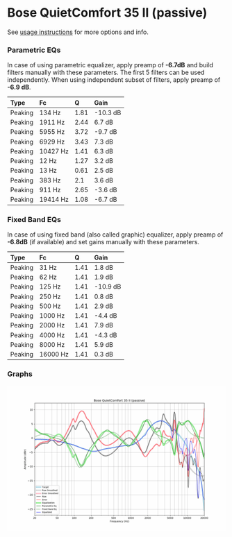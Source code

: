 # Bose QuietComfort 35 II (passive)
See [usage instructions](https://github.com/jaakkopasanen/AutoEq#usage) for more options and info.

### Parametric EQs
In case of using parametric equalizer, apply preamp of **-6.7dB** and build filters manually
with these parameters. The first 5 filters can be used independently.
When using independent subset of filters, apply preamp of **-6.9 dB**.

| Type    | Fc       |    Q | Gain     |
|:--------|:---------|:-----|:---------|
| Peaking | 134 Hz   | 1.81 | -10.3 dB |
| Peaking | 1911 Hz  | 2.44 | 6.7 dB   |
| Peaking | 5955 Hz  | 3.72 | -9.7 dB  |
| Peaking | 6929 Hz  | 3.43 | 7.3 dB   |
| Peaking | 10427 Hz | 1.41 | 6.3 dB   |
| Peaking | 12 Hz    | 1.27 | 3.2 dB   |
| Peaking | 13 Hz    | 0.61 | 2.5 dB   |
| Peaking | 383 Hz   | 2.1  | 3.6 dB   |
| Peaking | 911 Hz   | 2.65 | -3.6 dB  |
| Peaking | 19414 Hz | 1.08 | -6.7 dB  |

### Fixed Band EQs
In case of using fixed band (also called graphic) equalizer, apply preamp of **-6.8dB**
(if available) and set gains manually with these parameters.

| Type    | Fc       |    Q | Gain     |
|:--------|:---------|:-----|:---------|
| Peaking | 31 Hz    | 1.41 | 1.8 dB   |
| Peaking | 62 Hz    | 1.41 | 1.9 dB   |
| Peaking | 125 Hz   | 1.41 | -10.9 dB |
| Peaking | 250 Hz   | 1.41 | 0.8 dB   |
| Peaking | 500 Hz   | 1.41 | 2.9 dB   |
| Peaking | 1000 Hz  | 1.41 | -4.4 dB  |
| Peaking | 2000 Hz  | 1.41 | 7.9 dB   |
| Peaking | 4000 Hz  | 1.41 | -4.3 dB  |
| Peaking | 8000 Hz  | 1.41 | 5.9 dB   |
| Peaking | 16000 Hz | 1.41 | 0.3 dB   |

### Graphs
![](./Bose%20QuietComfort%2035%20II%20(passive).png)